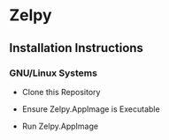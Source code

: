 # Zelpy

## Installation Instructions

### GNU/Linux Systems

- Clone this Repository

- Ensure Zelpy.AppImage is Executable

- Run Zelpy.AppImage
